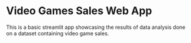 # Video Games Sales Web App
 This is a basic streamlit app showcasing the results of data analysis done on a dataset containing video game sales. 

